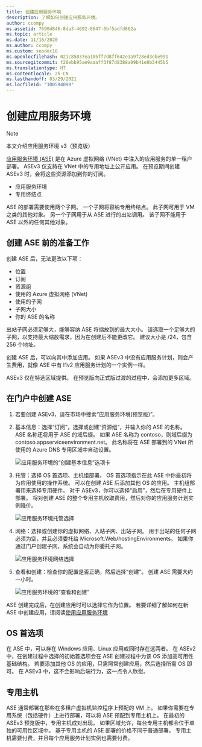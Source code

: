 ```yaml
---
title: 创建应用服务环境
description: 了解如何创建应用服务环境。
author: ccompy
ms.assetid: 7690d846-8da3-4692-8647-0bf5adfd862a
ms.topic: article
ms.date: 11/16/2020
ms.author: ccompy
ms.custom: seodec18
ms.openlocfilehash: 021c85037ea105ff7d8ff642e3a9f28ed3ebe991
ms.sourcegitcommit: f28ebb95ae9aaaff3f87d8388a09b41e0b3445b5
ms.translationtype: HT
ms.contentlocale: zh-CN
ms.lasthandoff: 03/29/2021
ms.locfileid: "100594099"
---
```

# <a name="create-an-app-service-environment"></a>创建应用服务环境

> [!NOTE]
> 本文介绍应用服务环境 v3（预览版）
> 

[应用服务环境 (ASE)][Intro] 是在 Azure 虚拟网络 (VNet) 中注入的应用服务的单一租户部署。  ASEv3 仅支持在 VNet 中的专用地址上公开应用。 在预览期间创建 ASEv3 时，会将这些资源添加到你的订阅。

- 应用服务环境
- 专用终结点

ASE 的部署需要使用两个子网。  一个子网将容纳专用终结点。  此子网可用于 VM 之类的其他对象。  另一个子网用于从 ASE 进行的出站调用。  该子网不能用于 ASE 以外的任何其他对象。 

## <a name="before-you-create-your-ase"></a>创建 ASE 前的准备工作

创建 ASE 后，无法更改以下项：

- 位置
- 订阅
- 资源组
- 使用的 Azure 虚拟网络 (VNet)
- 使用的子网
- 子网大小
- 你的 ASE 的名称

出站子网必须足够大，能够容纳 ASE 将缩放到的最大大小。 请选取一个足够大的子网，以支持最大缩放需求，因为在创建后不能更改它。 建议大小是 /24，包含 256 个地址。

创建 ASE 后，可以向其中添加应用。 如果 ASEv3 中没有应用服务计划，则会产生费用，就像 ASE 中有 I1v2 应用服务计划的一个实例一样。  

ASEv3 仅在特选区域提供。 在预览版向正式版过渡的过程中，会添加更多区域。 

## <a name="creating-an-ase-in-the-portal"></a>在门户中创建 ASE

1. 若要创建 ASEv3，请在市场中搜索“应用服务环境(预览版)”。  
2. 基本信息：选择“订阅”，选择或创建“资源组”，并输入你的 ASE 的名称。  ASE 名称还将用于 ASE 的域后缀。  如果 ASE 名称为 contoso，则域后缀为 contoso.appserviceenvironment.net。  此名称将在 ASE 部署到的 VNet 所使用的 Azure DNS 专用区域中自动设置。 

    ![应用服务环境的“创建基本信息”选项卡](./media/creation/creation-basics.png)

3. 托管：选择 OS 首选项、主机组部署。 OS 首选项指示在此 ASE 中你最初将为应用使用的操作系统。 可以在创建 ASE 后添加其他 OS 的应用。 主机组部署用来选择专用硬件。 对于 ASEv3，你可以选择“启用”，然后在专用硬件上部署。 将对创建 ASE 的整个专用主机收取费用，然后对你的应用服务计划实例降价。 

    ![应用服务环境托管选择](./media/creation/creation-hosting.png)

4. 网络：选择或创建你的虚拟网络、入站子网、出站子网。 用于出站的任何子网必须为空，并且必须委托给 Microsoft.Web/hostingEnvironments。 如果你通过门户创建子网，系统会自动为你委托子网。

    ![应用服务环境网络选择](./media/creation/creation-networking.png)

5. 查看和创建：检查你的配置是否正确，然后选择“创建”。 创建 ASE 需要大约一小时。 

    ![应用服务环境的“查看和创建”](./media/creation/creation-review.png)

ASE 创建完成后，在创建应用时可以选择它作为位置。 若要详细了解如何在新 ASE 中创建应用，请阅读[使用应用服务环境][UsingASE]

## <a name="os-preference"></a>OS 首选项
在 ASE 中，可以存在 Windows 应用、Linux 应用或同时存在这两者。 在 ASEv2 中，在创建过程中选择的初始首选项会在 ASE 创建过程中为该 OS 添加高可用性基础结构。 若要添加其他 OS 的应用，只需照常创建应用，然后选择所需 OS 即可。 在 ASEv3 中，这不会影响后端行为，这一点令人欣慰。  

## <a name="dedicated-hosts"></a>专用主机
ASE 通常部署在那些在多租户虚拟机监控程序上预配的 VM 上。 如果你需要在专用系统（包括硬件）上进行部署，可以将 ASE 预配到专用主机上。 在最初的 ASEv3 预览版中，专用主机成对出现。 如果区域允许，每台专用主机都会位于单独的可用性区域中。 基于专用主机的 ASE 部署的价格不同于普通部署。 专用主机需要付费，并且每个应用服务计划实例也需要付费。  

<!--Links-->
[Intro]: ./overview.md
[MakeASE]: ./creation.md
[ASENetwork]: ./networking.md
[UsingASE]: ./using.md
[UDRs]: ../../virtual-network/virtual-networks-udr-overview.md
[NSGs]: ../../virtual-network/network-security-groups-overview.md
[Pricing]: https://azure.microsoft.com/pricing/details/app-service/
[ARMOverview]: ../../azure-resource-manager/management/overview.md
[ConfigureSSL]: ../configure-ssl-certificate.md
[Kudu]: https://azure.microsoft.com/resources/videos/super-secret-kudu-debug-console-for-azure-web-sites/
[AppDeploy]: ../deploy-local-git.md
[ASEWAF]: app-service-app-service-environment-web-application-firewall.md
[AppGW]: ../../web-application-firewall/ag/ag-overview.md
[logalerts]: ../../azure-monitor/alerts/alerts-log.md
